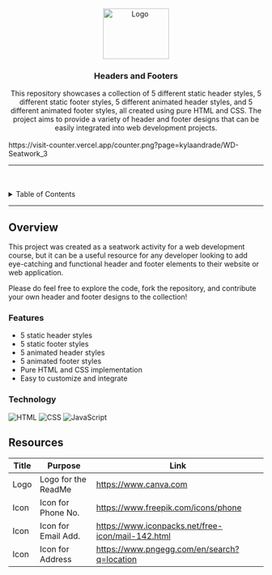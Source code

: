 <a name="readme-top">

<br/>

<br />
<div align="center">
  <a href="https://github.com/kylaandrade/">
    <img src="./assets/img/logo.png" alt="Logo" width="130" height="100">
  </a>
  <h3 align="center">Headers and Footers</h3>
</div>
<div align="center">
  This repository showcases a collection of 5 different static header styles, 5 different static footer styles, 5 different animated header styles, and 5 different animated footer styles, all created using pure HTML and CSS. The project aims to provide a variety of header and footer designs that can be easily integrated into web development projects.
</div>

<br />
https://visit-counter.vercel.app/counter.png?page=kylaandrade/WD-Seatwork_3

---

<br />
<br />

<details>
  <summary>Table of Contents</summary>
  <ol>
    <li>
      <a href="#overview">Overview</a>
      <ol>
        <li>
          <a href="#features">Features</a>
        </li>
        <li>
          <a href="#technology">Technology</a>
        </li>
      </ol>
    </li>
    <li>
      <a href="#rule,-practices-and-principles">Rules, Practices and Principles</a>
    </li>
    <li>
      <a href="#resources">Resources</a>
    </li>
  </ol>
</details>

---

## Overview

This project was created as a seatwork activity for a web development course, but it can be a useful resource for any developer looking to add eye-catching and functional header and footer elements to their website or web application.

Please do feel free to explore the code, fork the repository, and contribute your own header and footer designs to the collection!

### Features
- 5 static header styles
- 5 static footer styles
- 5 animated header styles
- 5 animated footer styles
- Pure HTML and CSS implementation
- Easy to customize and integrate

### Technology
![HTML](https://img.shields.io/badge/HTML-E34F26?style=for-the-badge&logo=html5&logoColor=white)
![CSS](https://img.shields.io/badge/CSS-1572B6?style=for-the-badge&logo=css3&logoColor=white)
![JavaScript](https://img.shields.io/badge/JavaScript-F7DF1E?style=for-the-badge&logo=javascript&logoColor=white)

## Resources

| Title | Purpose | Link |
|-|-|-|
| Logo | Logo for the ReadMe |               https://www.canva.com               |
| Icon | Icon for Phone No.  |         https://www.freepik.com/icons/phone       |
| Icon | Icon for Email Add. | https://www.iconpacks.net/free-icon/mail-142.html |
| Icon |  Icon for Address   |    https://www.pngegg.com/en/search?q=location    |
